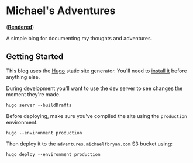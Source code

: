 # Michael's Adventures

(**[Rendered](http://adventures.michaelfbryan.com/)**)

A simple blog for documenting my thoughts and adventures.

## Getting Started

This blog uses the [Hugo][hugo] static site generator. You'll need
to [install it][install-hugo] before anything else.

During development you'll want to use the dev server to see changes the moment
they're made.

```console
hugo server --buildDrafts
```

Before deploying, make sure you've compiled the site using the `production`
environment.

```console
hugo --environment production
```

Then deploy it to the `adventures.michaelfbryan.com` S3 bucket using:

```console
hugo deploy --environment production
```

[install-hugo]: https://gohugo.io/getting-started/installing/
[hugo]: https://gohugo.io/